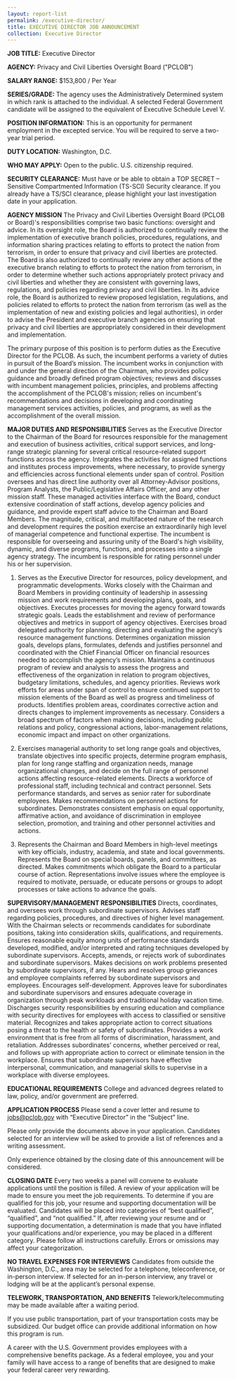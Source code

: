 ```yaml
---
layout: report-list
permalink: /executive-director/
title: EXECUTIVE DIRECTOR JOB ANNOUNCEMENT 
collection: Executive Director
---
```

**JOB TITLE:** Executive Director

**AGENCY:** Privacy and Civil Liberties Oversight Board ("PCLOB")

**SALARY RANGE:** $153,800 / Per Year

**SERIES/GRADE:** The agency uses the Administratively Determined system in which rank is attached to the individual. A selected Federal Government candidate will be assigned to the equivalent of Executive Schedule Level V.

**POSITION INFORMATION:** 
This is an opportunity for permanent employment in the excepted service. You will be required to serve a two-year trial period.

**DUTY LOCATION:** Washington, D.C.

**WHO MAY APPLY:** Open to the public. U.S. citizenship required.

**SECURITY CLEARANCE:** 
Must have or be able to obtain a TOP SECRET – Sensitive Compartmented Information (TS-SCI) Security clearance.  If you already have a TS/SCI clearance, please highlight your last investigation date in your application.

**AGENCY MISSION** 
The Privacy and Civil Liberties Oversight Board (PCLOB or Board)'s responsibilities comprise two basic functions: oversight and advice. In its oversight role, the Board is authorized to continually review the implementation of executive branch policies, procedures, regulations, and information sharing practices relating to efforts to protect the nation from terrorism, in order to ensure that privacy and civil liberties are protected. The Board is also authorized to continually review any other actions of the executive branch relating to efforts to protect the nation from terrorism, in order to determine whether such actions appropriately protect privacy and civil liberties and whether they are consistent with governing laws, regulations, and policies regarding privacy and civil liberties. In its advice role, the Board is authorized to review proposed legislation, regulations, and policies related to efforts to protect the nation from terrorism (as well as the implementation of new and existing policies and legal authorities), in order to advise the President and executive branch agencies on ensuring that privacy and civil liberties are appropriately considered in their development and implementation.

The primary purpose of this position is to perform duties as the Executive Director for the PCLOB. As such, the incumbent performs a variety of duties in pursuit of the Board’s mission. The incumbent works in conjunction with and under the general direction of the Chairman, who provides policy guidance and broadly defined program objectives; reviews and discusses with incumbent management policies, principles, and problems affecting the accomplishment of the PCLOB's mission; relies on incumbent's recommendations and decisions in developing and coordinating management services activities, policies, and programs, as well as the accomplishment of the overall mission.

**MAJOR DUTIES AND RESPONSIBILITIES** 
Serves as the Executive Director to the Chairman of the Board for resources responsible for the management and execution of business activities, critical support services, and long-range strategic planning for several critical resource-related support functions across the agency. Integrates the activities for assigned functions and institutes process improvements, where necessary, to provide synergy and efficiencies across functional elements under span of control. Position oversees and has direct line authority over all Attorney-Advisor positions, Program Analysts, the Public/Legislative Affairs Officer, and any other mission staff. These managed activities interface with the Board, conduct extensive coordination of staff actions, develop agency policies and guidance, and provide expert staff advice to the Chairman and Board Members. The magnitude, critical, and multifaceted nature of the research and development requires the position exercise an extraordinarily high level of managerial competence and functional expertise. The incumbent is responsible for overseeing and assuring unity of the Board's high visibility, dynamic, and diverse programs, functions, and processes into a single agency strategy. The incumbent is responsible for rating personnel under his or her supervision.

1. Serves as the Executive Director for resources, policy development, and programmatic developments. Works closely with the Chairman and Board Members in providing continuity of leadership in assessing mission and work requirements and developing plans, goals, and objectives. Executes processes for moving the agency forward towards strategic goals. Leads the establishment and review of performance objectives and metrics in support of agency objectives. Exercises broad delegated authority for planning, directing and evaluating the agency’s resource management functions. Determines organization mission goals, develops plans, formulates, defends and justifies personnel and coordinated with the Chief Financial Officer on financial resources needed to accomplish the agency’s mission. Maintains a continuous program of review and analysis to assess the progress and effectiveness of the organization in relation to program objectives, budgetary limitations, schedules, and agency priorities. Reviews work efforts for areas under span of control to ensure continued support to mission elements of the Board as well as progress and timeliness of products. Identifies problem areas, coordinates corrective action and directs changes to implement improvements as necessary. Considers a broad spectrum of factors when making decisions, including public relations and policy, congressional actions, labor-management relations, economic impact and impact on other organizations. 

2. Exercises managerial authority to set long range goals and objectives, translate objectives into specific projects, determine program emphasis, plan for long range staffing and organization needs, manage organizational changes, and decide on the full range of personnel actions affecting resource-related elements. Directs a workforce of professional staff, including technical and contract personnel. Sets performance standards, and serves as senior rater for subordinate employees. Makes recommendations on personnel actions for subordinates. Demonstrates consistent emphasis on equal opportunity, affirmative action, and avoidance of discrimination in employee selection, promotion, and training and other personnel activities and actions. 

3. Represents the Chairman and Board Members in high-level meetings with key officials, industry, academia, and state and local governments. Represents the Board on special boards, panels, and committees, as directed. Makes commitments which obligate the Board to a particular course of action. Representations involve issues where the employee is required to motivate, persuade, or educate persons or groups to adopt processes or take actions to advance the goals.

**SUPERVISORY/MANAGEMENT RESPONSIBILITIES**
Directs, coordinates, and oversees work through subordinate supervisors. Advises staff regarding policies, procedures, and directives of higher level management. With the Chairman selects or recommends candidates for subordinate positions, taking into consideration skills, qualifications, and requirements. Ensures reasonable equity among units of performance standards developed, modified, and/or interpreted and rating techniques developed by subordinate supervisors. Accepts, amends, or rejects work of subordinates and subordinate supervisors. Makes decisions on work problems presented by subordinate supervisors, if any. Hears and resolves group grievances and employee complaints referred by subordinate supervisors and employees.  Encourages self-development. Approves leave for subordinates and subordinate supervisors and ensures adequate coverage in organization through peak workloads and traditional holiday vacation time. Discharges security responsibilities by ensuring education and compliance with security directives for employees with access to classified or sensitive material. Recognizes and takes appropriate action to correct situations posing a threat to the health or safety of subordinates. Provides a work environment that is free from all forms of discrimination, harassment, and retaliation. Addresses subordinates’ concerns, whether perceived or real, and follows up with appropriate action to correct or eliminate tension in the workplace. Ensures that subordinate supervisors have effective interpersonal, communication, and managerial skills to supervise in a workplace with diverse employees.

**EDUCATIONAL REQUIREMENTS**
College and advanced degrees related to law, policy, and/or government are preferred.

**APPLICATION PROCESS**
Please send a cover letter and resume to jobs@pclob.gov with “Executive Director” in the “Subject” line. 

Please only provide the documents above in your application. Candidates selected for an interview will be asked to provide a list of references and a writing assessment.

Only experience obtained by the closing date of this announcement will be considered.

**CLOSING DATE**
Every two weeks a panel will convene to evaluate applications until the position is filled. A review of your application will be made to ensure you meet the job requirements. To determine if you are qualified for this job, your resume and supporting documentation will be evaluated. Candidates will be placed into categories of “best qualified”, “qualified”, and “not qualified.” If, after reviewing your resume and or supporting documentation, a determination is made that you have inflated your qualifications and/or experience, you may be placed in a different category. Please follow all instructions carefully. Errors or omissions may affect your categorization.

**NO TRAVEL EXPENSES FOR INTERVIEWS**
Candidates from outside the Washington, D.C., area may be selected for a telephone, teleconference, or in-person interview. If selected for an in-person interview, any travel or lodging will be at the applicant’s personal expense.

**TELEWORK, TRANSPORTATION, AND BENEFITS**
Telework/telecommuting may be made available after a waiting period.  

If you use public transportation, part of your transportation costs may be subsidized. Our budget office can provide additional information on how this program is run.

A career with the U.S. Government provides employees with a comprehensive benefits package. As a federal employee, you and your family will have access to a range of benefits that are designed to make your federal career very rewarding.

